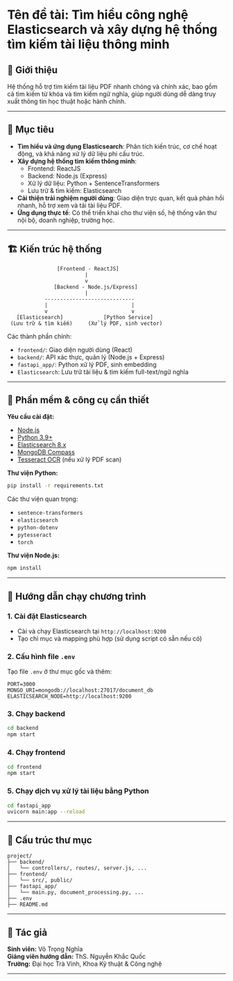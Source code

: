 
# Tên đề tài: Tìm hiểu công nghệ Elasticsearch và xây dựng hệ thống tìm kiếm tài liệu thông minh

## 📌 Giới thiệu

Hệ thống hỗ trợ tìm kiếm tài liệu PDF nhanh chóng và chính xác, bao gồm cả tìm kiếm từ khóa và tìm kiếm ngữ nghĩa, giúp người dùng dễ dàng truy xuất thông tin học thuật hoặc hành chính.

---

## 🎯 Mục tiêu

- **Tìm hiểu và ứng dụng Elasticsearch**: Phân tích kiến trúc, cơ chế hoạt động, và khả năng xử lý dữ liệu phi cấu trúc.
- **Xây dựng hệ thống tìm kiếm thông minh**:
  - Frontend: ReactJS
  - Backend: Node.js (Express)
  - Xử lý dữ liệu: Python + SentenceTransformers
  - Lưu trữ & tìm kiếm: Elasticsearch
- **Cải thiện trải nghiệm người dùng**: Giao diện trực quan, kết quả phản hồi nhanh, hỗ trợ xem và tải tài liệu PDF.
- **Ứng dụng thực tế**: Có thể triển khai cho thư viện số, hệ thống văn thư nội bộ, doanh nghiệp, trường học.

---

## 🏗️ Kiến trúc hệ thống

```
                [Frontend - ReactJS]
                         |
                         v
               [Backend - Node.js/Express]
                         |
            -----------------------------
            |                           |
            v                           v
   [Elasticsearch]             [Python Service]
 (Lưu trữ & tìm kiếm)     (Xử lý PDF, sinh vector)
```

Các thành phần chính:
- `frontend/`: Giao diện người dùng (React)
- `backend/`: API xác thực, quản lý (Node.js + Express)
- `fastapi_app/`: Python xử lý PDF, sinh embedding
- `Elasticsearch`: Lưu trữ tài liệu & tìm kiếm full-text/ngữ nghĩa

---

## 🧰 Phần mềm & công cụ cần thiết

**Yêu cầu cài đặt:**

- [Node.js](https://nodejs.org/)
- [Python 3.9+](https://www.python.org/)
- [Elasticsearch 8.x](https://www.elastic.co/downloads/elasticsearch)
- [MongoDB Compass](https://www.mongodb.com/products/compass)
- [Tesseract OCR](https://github.com/tesseract-ocr/tesseract) (nếu xử lý PDF scan)

**Thư viện Python:**
```bash
pip install -r requirements.txt
```

Các thư viện quan trọng:
- `sentence-transformers`
- `elasticsearch`
- `python-dotenv`
- `pytesseract`
- `torch`

**Thư viện Node.js:**
```bash
npm install
```

---

## 🚀 Hướng dẫn chạy chương trình

### 1. Cài đặt Elasticsearch

- Cài và chạy Elasticsearch tại `http://localhost:9200`
- Tạo chỉ mục và mapping phù hợp (sử dụng script có sẵn nếu có)

### 2. Cấu hình file `.env`

Tạo file `.env` ở thư mục gốc và thêm:
```
PORT=3000
MONGO_URI=mongodb://localhost:27017/document_db
ELASTICSEARCH_NODE=http://localhost:9200
```

### 3. Chạy backend

```bash
cd backend
npm start
```

### 4. Chạy frontend

```bash
cd frontend
npm start
```

### 5. Chạy dịch vụ xử lý tài liệu bằng Python

```bash
cd fastapi_app
uvicorn main:app --reload
```

---

## 📂 Cấu trúc thư mục

```
project/
├── backend/
│   └── controllers/, routes/, server.js, ...
├── frontend/
│   └── src/, public/
├── fastapi_app/
│   └── main.py, document_processing.py, ...
├── .env
├── README.md
```

---

## 📌 Tác giả

**Sinh viên:** Võ Trọng Nghĩa  
**Giảng viên hướng dẫn:** ThS. Nguyễn Khắc Quốc  
**Trường:** Đại học Trà Vinh, Khoa Kỹ thuật & Công nghệ

---
